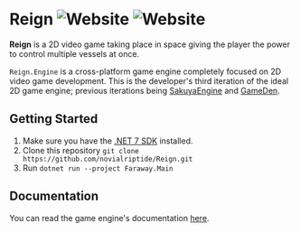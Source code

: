 # Reign ![Website](https://img.shields.io/website?up_message=online&down_message=offline&url=https://reigngame.net/) ![Website](https://img.shields.io/website?up_message=online&down_message=offline&url=https://engine.reigngame.net/)

**Reign** is a 2D video game taking place in space giving the player the power to control multiple vessels at once.

`Reign.Engine` is a cross-platform game engine completely focused on 2D video game development. This is the developer's third iteration of the ideal 2D game engine; previous iterations being [SakuyaEngine](https://github.com/novialriptide/sakuya-engine) and [GameDen](https://github.com/novialriptide/gameden).

## Getting Started

1. Make sure you have the [.NET 7 SDK](https://dotnet.microsoft.com/en-us/download/dotnet/7.0) installed.
2. Clone this repository `git clone https://github.com/novialriptide/Reign.git`
3. Run `dotnet run --project Faraway.Main`

## Documentation

You can read the game engine's documentation [here](https://engine.reigngame.net/).
